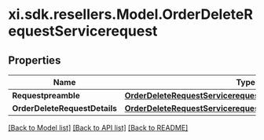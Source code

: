 # xi.sdk.resellers.Model.OrderDeleteRequestServicerequest

## Properties

Name | Type | Description | Notes
------------ | ------------- | ------------- | -------------
**Requestpreamble** | [**OrderDeleteRequestServicerequestRequestpreamble**](OrderDeleteRequestServicerequestRequestpreamble.md) |  | 
**OrderDeleteRequestDetails** | [**OrderDeleteRequestServicerequestOrderDeleteRequestDetails**](OrderDeleteRequestServicerequestOrderDeleteRequestDetails.md) |  | [optional] 

[[Back to Model list]](../README.md#documentation-for-models) [[Back to API list]](../README.md#documentation-for-api-endpoints) [[Back to README]](../README.md)

